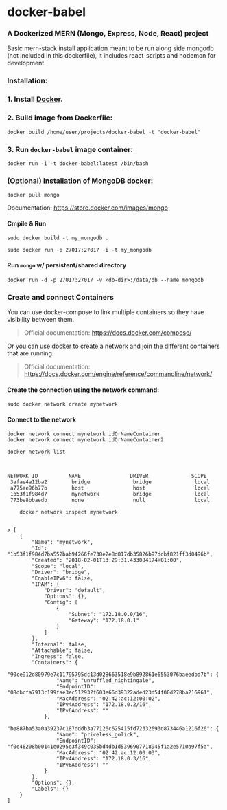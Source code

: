 # docker-babel
### A Dockerized MERN (Mongo, Express, Node, React) project

Basic mern-stack install application meant to be run along side mongodb (not included in this dockerfile), it includes react-scripts and nodemon for development.

### Installation:

### 1. Install [Docker](https://www.docker.com/).


### 2. Build image from Dockerfile:

    docker build /home/user/projects/docker-babel -t "docker-babel"


### 3. Run `docker-babel` image container:

    docker run -i -t docker-babel:latest /bin/bash


### (Optional) Installation of MongoDB docker:

    docker pull mongo

Documentation: 
https://store.docker.com/images/mongo


#### Cmpile & Run

    sudo docker build -t my_mongodb .

    sudo docker run -p 27017:27017 -i -t my_mongodb

#### Run `mongo` w/ persistent/shared directory

    docker run -d -p 27017:27017 -v <db-dir>:/data/db --name mongodb


### Create and connect Containers

You can use docker-compose to link multiple containers so they have visibility between them.

> Official documentation: https://docs.docker.com/compose/

Or you can use docker to create a network and join the different containers that are running:

> Official documentation: https://docs.docker.com/engine/reference/commandline/network/

#### Create the connection using the network command:

    sudo docker network create mynetwork

#### Connect to the network

    docker network connect mynetwork idOrNameContainer
    docker network connect mynetwork idOrNameContainer2
    
    docker network list


~~~


NETWORK ID          NAME                DRIVER              SCOPE
 3afae4a12ba2        bridge              bridge              local
 a775ae96b77b        host                host                local
 1b53f1f984d7        mynetwork           bridge              local
 773be8bbaedb        none                null                local

    docker network inspect mynetwork


> [
    {
        "Name": "mynetwork",
        "Id": "1b53f1f984d7ba552bab94266fe738e2e8d817db35826b97ddbf821ff3d0496b",
        "Created": "2018-02-01T13:29:31.433084174+01:00",
        "Scope": "local",
        "Driver": "bridge",
        "EnableIPv6": false,
        "IPAM": {
            "Driver": "default",
            "Options": {},
            "Config": [
                {
                    "Subnet": "172.18.0.0/16",
                    "Gateway": "172.18.0.1"
                }
            ]
        },
        "Internal": false,
        "Attachable": false,
        "Ingress": false,
        "Containers": {
            "90ce912d80979e7c11795795dc13d028663518e9b892861e6553076baeedbd7b": {
                "Name": "unruffled_nightingale",
                "EndpointID": "08dbcfa7913c199fae3ec512932f603e66d39322aded23d54f00d278ba216961",
                "MacAddress": "02:42:ac:12:00:02",
                "IPv4Address": "172.18.0.2/16",
                "IPv6Address": ""
            },
            "be887ba53a0a39237c187dddb3a77126c625415fd72332693d873446a1216f26": {
                "Name": "priceless_golick",
                "EndpointID": "f0e46208b00141e0295e3f349c035bd4db1d5396907718945f1a2e5710a97f5a",
                "MacAddress": "02:42:ac:12:00:03",
                "IPv4Address": "172.18.0.3/16",
                "IPv6Address": ""
            }
        },
        "Options": {},
        "Labels": {}
    }
]

~~~